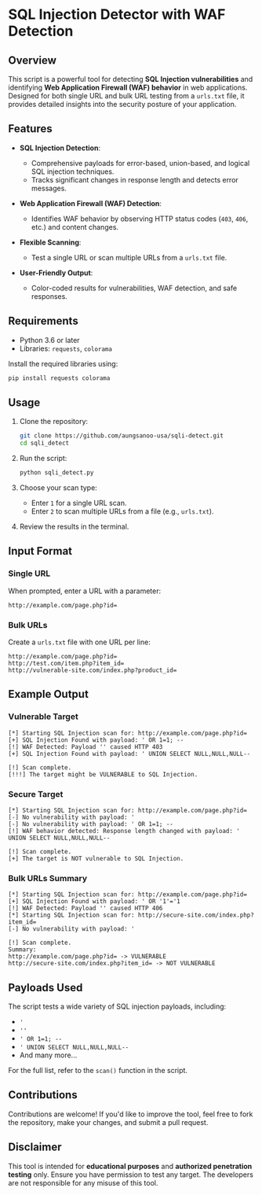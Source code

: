 
# SQL Injection Detector with WAF Detection

## Overview
This script is a powerful tool for detecting **SQL Injection vulnerabilities** and identifying **Web Application Firewall (WAF) behavior** in web applications. Designed for both single URL and bulk URL testing from a `urls.txt` file, it provides detailed insights into the security posture of your application.

## Features
- **SQL Injection Detection**:
  - Comprehensive payloads for error-based, union-based, and logical SQL injection techniques.
  - Tracks significant changes in response length and detects error messages.
  
- **Web Application Firewall (WAF) Detection**:
  - Identifies WAF behavior by observing HTTP status codes (`403`, `406`, etc.) and content changes.

- **Flexible Scanning**:
  - Test a single URL or scan multiple URLs from a `urls.txt` file.

- **User-Friendly Output**:
  - Color-coded results for vulnerabilities, WAF detection, and safe responses.

## Requirements
- Python 3.6 or later
- Libraries: `requests`, `colorama`

Install the required libraries using:
```bash
pip install requests colorama
```

## Usage
1. Clone the repository:
   ```bash
   git clone https://github.com/aungsanoo-usa/sqli-detect.git
   cd sqli_detect
   ```
2. Run the script:
   ```bash
   python sqli_detect.py
   ```
3. Choose your scan type:
   - Enter `1` for a single URL scan.
   - Enter `2` to scan multiple URLs from a file (e.g., `urls.txt`).

4. Review the results in the terminal.

## Input Format
### Single URL
When prompted, enter a URL with a parameter:
```
http://example.com/page.php?id=
```

### Bulk URLs
Create a `urls.txt` file with one URL per line:
```
http://example.com/page.php?id=
http://test.com/item.php?item_id=
http://vulnerable-site.com/index.php?product_id=
```

## Example Output
### Vulnerable Target
```text
[*] Starting SQL Injection scan for: http://example.com/page.php?id=
[+] SQL Injection Found with payload: ' OR 1=1; --
[!] WAF Detected: Payload '' caused HTTP 403
[+] SQL Injection Found with payload: ' UNION SELECT NULL,NULL,NULL--

[!] Scan complete.
[!!!] The target might be VULNERABLE to SQL Injection.
```

### Secure Target
```text
[*] Starting SQL Injection scan for: http://example.com/page.php?id=
[-] No vulnerability with payload: '
[-] No vulnerability with payload: ' OR 1=1; --
[!] WAF behavior detected: Response length changed with payload: ' UNION SELECT NULL,NULL,NULL--

[!] Scan complete.
[+] The target is NOT vulnerable to SQL Injection.
```

### Bulk URLs Summary
```text
[*] Starting SQL Injection scan for: http://example.com/page.php?id=
[+] SQL Injection Found with payload: ' OR '1'='1
[!] WAF Detected: Payload '' caused HTTP 406
[*] Starting SQL Injection scan for: http://secure-site.com/index.php?item_id=
[-] No vulnerability with payload: '

[!] Scan complete.
Summary:
http://example.com/page.php?id= -> VULNERABLE
http://secure-site.com/index.php?item_id= -> NOT VULNERABLE
```

## Payloads Used
The script tests a wide variety of SQL injection payloads, including:
- `'`
- `''`
- `' OR 1=1; --`
- `' UNION SELECT NULL,NULL,NULL--`
- And many more...

For the full list, refer to the `scan()` function in the script.

## Contributions
Contributions are welcome! If you'd like to improve the tool, feel free to fork the repository, make your changes, and submit a pull request.

## Disclaimer
This tool is intended for **educational purposes** and **authorized penetration testing** only. Ensure you have permission to test any target. The developers are not responsible for any misuse of this tool.


